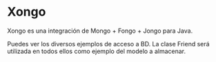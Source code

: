 # Xongo
Xongo es una integración de Mongo + Fongo + Jongo para Java.

Puedes ver los diversos ejemplos de acceso a BD. La clase Friend será utilizada en todos ellos como ejemplo del modelo a almacenar.